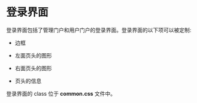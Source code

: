 # 登录界面

登录界面包括了管理门户和用户门户的登录界面。登录界面的以下项可以被定制:

- 边框

- 左面页头的图形

- 右面页头的图形

- 页头的信息

登录界面的 class 位于 **common.css** 文件中。

